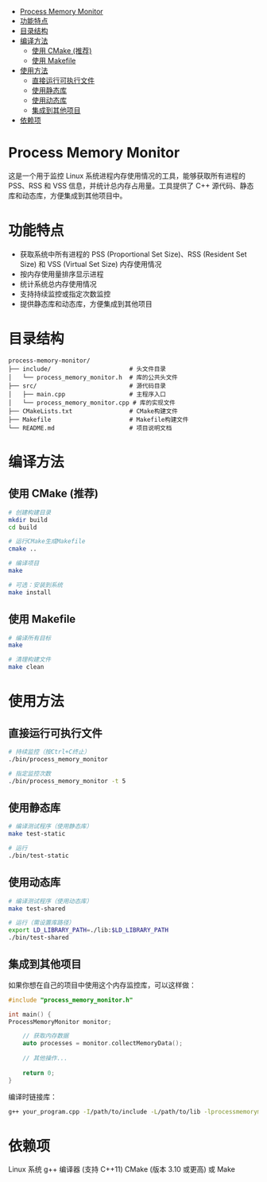 <!-- TOC -->
* [Process Memory Monitor](#process-memory-monitor)
* [功能特点](#功能特点)
* [目录结构](#目录结构)
* [编译方法](#编译方法)
    * [使用 CMake (推荐)](#使用-cmake-推荐)
    * [使用 Makefile](#使用-makefile)
* [使用方法](#使用方法)
    * [直接运行可执行文件](#直接运行可执行文件)
    * [使用静态库](#使用静态库)
    * [使用动态库](#使用动态库)
    * [集成到其他项目](#集成到其他项目)
* [依赖项](#依赖项)
<!-- TOC -->

# Process Memory Monitor
这是一个用于监控 Linux 系统进程内存使用情况的工具，能够获取所有进程的 PSS、RSS 和 VSS 信息，并统计总内存占用量。工具提供了 C++ 源代码、静态库和动态库，方便集成到其他项目中。

# 功能特点
- 获取系统中所有进程的 PSS (Proportional Set Size)、RSS (Resident Set Size) 和 VSS (Virtual Set Size) 内存使用情况
- 按内存使用量排序显示进程
- 统计系统总内存使用情况
- 支持持续监控或指定次数监控
- 提供静态库和动态库，方便集成到其他项目

# 目录结构
```plaintext
process-memory-monitor/
├── include/                      # 头文件目录
│   └── process_memory_monitor.h  # 库的公共头文件
├── src/                          # 源代码目录
│   ├── main.cpp                  # 主程序入口
│   └── process_memory_monitor.cpp # 库的实现文件
├── CMakeLists.txt                # CMake构建文件
├── Makefile                      # Makefile构建文件
└── README.md                     # 项目说明文档
```

# 编译方法
## 使用 CMake (推荐)
```bash
# 创建构建目录
mkdir build
cd build

# 运行CMake生成Makefile
cmake ..

# 编译项目
make

# 可选：安装到系统
make install
```

## 使用 Makefile
```bash
# 编译所有目标
make

# 清理构建文件
make clean
```

# 使用方法
## 直接运行可执行文件
```bash
# 持续监控（按Ctrl+C终止）
./bin/process_memory_monitor

# 指定监控次数
./bin/process_memory_monitor -t 5
```

## 使用静态库
```bash
# 编译测试程序（使用静态库）
make test-static

# 运行
./bin/test-static
```

## 使用动态库
```bash
# 编译测试程序（使用动态库）
make test-shared

# 运行（需设置库路径）
export LD_LIBRARY_PATH=./lib:$LD_LIBRARY_PATH
./bin/test-shared
```

## 集成到其他项目
如果你想在自己的项目中使用这个内存监控库，可以这样做：
```cpp
#include "process_memory_monitor.h"

int main() {
ProcessMemoryMonitor monitor;

    // 获取内存数据
    auto processes = monitor.collectMemoryData();
    
    // 其他操作...
    
    return 0;
}
```

编译时链接库：
```bash
g++ your_program.cpp -I/path/to/include -L/path/to/lib -lprocessmemorymonitor -o your_program
```

# 依赖项
Linux 系统
g++ 编译器 (支持 C++11)
CMake (版本 3.10 或更高) 或 Make